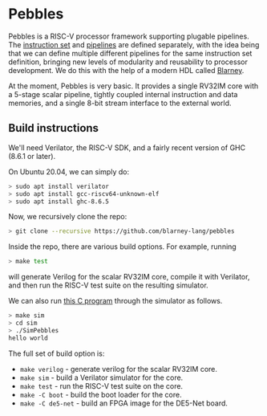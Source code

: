 # Pebbles

Pebbles is a RISC-V processor framework supporting plugable pipelines.
The [instruction set](src/Pebbles/Instructions) and
[pipelines](src/Pebbles/Pipeline) are defined separately, with the
idea being that we can define multiple different pipelines for the
same instruction set definition, bringing new levels of modularity and
reusability to processor development.  We do this with the help of a
modern HDL called [Blarney](https://github.com/blarney-lang/blarney).

At the moment, Pebbles is very basic.  It provides a single RV32IM
core with a 5-stage scalar pipeline, tightly coupled internal
instruction and data memories, and a single 8-bit stream interface to
the external world.

## Build instructions

We'll need Verilator, the RISC-V SDK, and a fairly recent version
of GHC (8.6.1 or later).

On Ubuntu 20.04, we can simply do:

```sh
> sudo apt install verilator
> sudo apt install gcc-riscv64-unknown-elf
> sudo apt install ghc-8.6.5
```

Now, we recursively clone the repo:

```sh
> git clone --recursive https://github.com/blarney-lang/pebbles
```

Inside the repo, there are various build options.  For example,
running

```sh
> make test
```

will generate Verilog for the scalar RV32IM core, compile it with
Verilator, and then run the RISC-V test suite on the resulting
simulator.

We can also run [this C program](boot/main.c) through the simulator as
follows.

```sh
> make sim
> cd sim
> ./SimPebbles
hello world
```

The full set of build option is:

  * `make verilog` - generate verilog for the scalar RV32IM core.
  * `make sim` - build a Verilator simulator for the core.
  * `make test` - run the RISC-V test suite on the core.
  * `make -C boot` - build the boot loader for the core.
  * `make -C de5-net` - build an FPGA image for the DE5-Net board.
